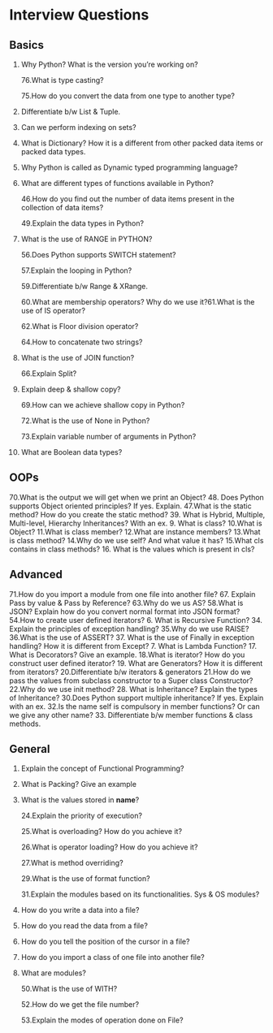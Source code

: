 # Interview Questions

## Basics

1. Why Python? What is the version you’re working on?

   76.What is type casting?

   75.How do you convert the data from one type to another type?

2. Differentiate b/w List & Tuple.
3. Can we perform indexing on sets?
4. What is Dictionary? How it is a different from other packed data items or packed data types.
5. Why Python is called as Dynamic typed programming language?
6. What are different types of functions available in Python?

   46.How do you find out the number of data items present in the collection of data items?

   49.Explain the data types in Python?

7. What is the use of RANGE in PYTHON?

   56.Does Python supports SWITCH statement?

   57.Explain the looping in Python?

   59.Differentiate b/w Range & XRange.

   60.What are membership operators? Why do we use it?61.What is the use of IS operator?

   62.What is Floor division operator?

   64.How to concatenate two strings?

8. What is the use of JOIN function?

   66.Explain Split?

9. Explain deep & shallow copy?

   69.How can we achieve shallow copy in Python?

   72.What is the use of None in Python?

   73.Explain variable number of arguments in Python?

10. What are Boolean data types?

## OOPs

70.What is the output we will get when we print an Object? 48. Does Python supports Object oriented principles? If yes. Explain. 47.What is the static method? How do you create the static method? 39. What is Hybrid, Multiple, Multi-level, Hierarchy Inheritances? With an ex. 9. What is class? 10.What is Object? 11.What is class member? 12.What are instance members? 13.What is class method? 14.Why do we use self? And what value it has? 15.What cls contains in class methods? 16. What is the values which is present in cls?

## Advanced

71.How do you import a module from one file into another file? 67. Explain Pass by value & Pass by Reference? 63.Why do we us AS? 58.What is JSON? Explain how do you convert normal format into JSON format? 54.How to create user defined iterators? 6. What is Recursive Function? 34. Explain the principles of exception handling? 35.Why do we use RAISE? 36.What is the use of ASSERT? 37. What is the use of Finally in exception handling? How it is different from Except? 7. What is Lambda Function? 17. What is Decorators? Give an example. 18.What is iterator? How do you construct user defined iterator? 19. What are Generators? How it is different from iterators? 20.Differentiate b/w iterators & generators 21.How do we pass the values from subclass constructor to a Super class Constructor? 22.Why do we use init method? 28. What is Inheritance? Explain the types of Inheritance? 30.Does Python support multiple inheritance? If yes. Explain with an ex. 32.Is the name self is compulsory in member functions? Or can we give any other name? 33. Differentiate b/w member functions & class methods.

## General

1. Explain the concept of Functional Programming?
2. What is Packing? Give an example
3. What is the values stored in **name**?

   24.Explain the priority of execution?

   25.What is overloading? How do you achieve it?

   26.What is operator loading? How do you achieve it?

   27.What is method overriding?

   29.What is the use of format function?

   31.Explain the modules based on its functionalities. Sys & OS modules?

4. How do you write a data into a file?
5. How do you read the data from a file?
6. How do you tell the position of the cursor in a file?
7. How do you import a class of one file into another file?
8. What are modules?

   50.What is the use of WITH?

   52.How do we get the file number?

   53.Explain the modes of operation done on File?

